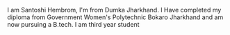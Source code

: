 I am Santoshi Hembrom, I'm from Dumka Jharkhand. I Have completed my diploma from Government Women's Polytechnic Bokaro Jharkhand and am now pursuing a B.tech.
I am third year student
